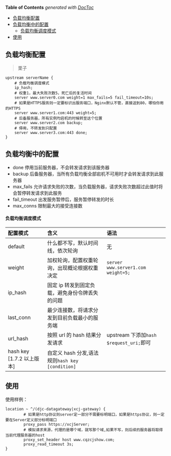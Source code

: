 <!-- START doctoc generated TOC please keep comment here to allow auto update -->
<!-- DON'T EDIT THIS SECTION, INSTEAD RE-RUN doctoc TO UPDATE -->
**Table of Contents**  *generated with [DocToc](https://github.com/thlorenz/doctoc)*

- [负载均衡配置](#%E8%B4%9F%E8%BD%BD%E5%9D%87%E8%A1%A1%E9%85%8D%E7%BD%AE)
- [负载均衡中的配置](#%E8%B4%9F%E8%BD%BD%E5%9D%87%E8%A1%A1%E4%B8%AD%E7%9A%84%E9%85%8D%E7%BD%AE)
    - [负载均衡调度模式](#%E8%B4%9F%E8%BD%BD%E5%9D%87%E8%A1%A1%E8%B0%83%E5%BA%A6%E6%A8%A1%E5%BC%8F)
- [使用](#%E4%BD%BF%E7%94%A8)

<!-- END doctoc generated TOC please keep comment here to allow auto update -->

## 负载均衡配置

> 栗子

```nginx
upstream serverName {
	# 负载均衡调度模式
	ip_hash;
	# 权重1，最大失败次数5，死亡后的复活时间
	server www.server0.com weight=1 max_fails=5 fail_timeout=10s;
	# 如果是HTTPS服务则一定要标识出服务端口，Nginx默认不管，直接送到80，哪怕你用的HTTPS
	server www.server1.com:443 weight=5;
	# 后备服务器，所有实例均宕机的时候转至这个位置
	server www.server2.com backup;
	# 停用，不转发到只配置
	server www.server3.com:443 done;
}
```

## 负载均衡中的配置

- done 停用当前服务器，不会转发请求到该服务器
- backup 后备服务器，当所有负载均衡全部宕机不可用时才会转发请求到此服务器
- max_fails 允许请求失败的次数，当负载服务器，请求失败次数超过此值时将会暂停转发请求到此服务
- fail_timeout 出发服务暂停后，服务暂停转发的时长
- max_conns 限制最大的接受连接数

#### 负载均衡调度模式

| 配置模式                  | 含义                                            | 语法                                    |
| :------------------------ | :---------------------------------------------- | :-------------------------------------- |
| default                   | 什么都不写，默认时间线，依次轮询                | 无                                      |
| weight                    | 加权轮询，配置权重轮询，出现概论根据权重决定    | `server www.server1.com weight=5;`      |
| ip_hash                   | 固定 ip 转发到固定负载，避免身份令牌丢失的问题  |                                         |
| last_conn                 | 最少连接数，将请求分发到目前负载最小的服务端    |                                         |
| url_hash                  | 按照 url 的 hash 结果分发请求                   | upstream 下添加`hash $request_uri;`即可 |
| hash key [1.7.2 以上版本] | 自定义 hash 分发,语法规则`hash key [condition]` |                                         |

## 使用

使用样例：

```nginx
location ~ ^/(djc-datagateway|xcj-gateway) {
		# 如果是http协议则server定一部分不需要标明端口，如果是https协议，则一定要在Server定义部分标明端口
		proxy_pass https://xcjServer;
		# 模拟请求来源，代理的是哪个域，就写那个域,如果不写，则后续的服务器将取得当前代理服务器的host
		proxy_set_header host www.cqzcjshow.com;
		proxy_read_timeout 3s;
}
```
